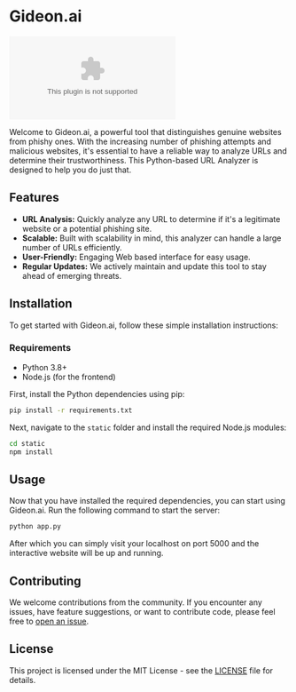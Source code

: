 # Gideon.ai 

![GitHub](https://img.shields.io/github/last-commit/yogeshxd/Gideon.ai)

Welcome to Gideon.ai, a powerful tool that distinguishes genuine websites from phishy ones. With the increasing number of phishing attempts and malicious websites, it's essential to have a reliable way to analyze URLs and determine their trustworthiness. This Python-based URL Analyzer is designed to help you do just that.

## Features

- **URL Analysis:** Quickly analyze any URL to determine if it's a legitimate website or a potential phishing site.
- **Scalable:** Built with scalability in mind, this analyzer can handle a large number of URLs efficiently.
- **User-Friendly:** Engaging Web based interface for easy usage.
- **Regular Updates:** We actively maintain and update this tool to stay ahead of emerging threats.

## Installation

To get started with Gideon.ai, follow these simple installation instructions:

### Requirements

- Python 3.8+
- Node.js (for the frontend)

First, install the Python dependencies using pip:

```bash
pip install -r requirements.txt
```

Next, navigate to the `static` folder and install the required Node.js modules:

```bash
cd static
npm install
```

## Usage

Now that you have installed the required dependencies, you can start using Gideon.ai. Run the following command to start the server:

```bash
python app.py
```

After which you can simply visit your localhost on port 5000 and the interactive website will be up and running.

## Contributing

We welcome contributions from the community. If you encounter any issues, have feature suggestions, or want to contribute code, please feel free to [open an issue](https://github.com/yogeshxd/Gideon.ai/issues).

## License

This project is licensed under the MIT License - see the [LICENSE](LICENSE) file for details.
